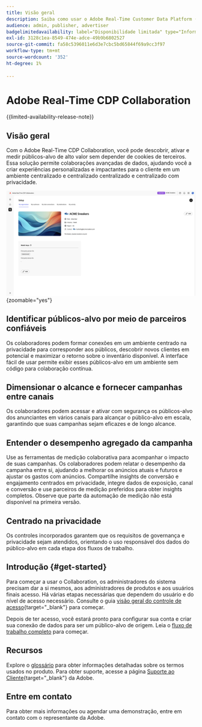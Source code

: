 ```yaml
---
title: Visão geral
description: Saiba como usar o Adobe Real-Time Customer Data Platform (CDP) Collaboration para descobrir, ativar e medir públicos-alvo de alto valor sem depender de cookies de terceiros.
audience: admin, publisher, advertiser
badgelimitedavailability: label="Disponibilidade limitada" type="Informative" url="https://helpx.adobe.com/legal/product-descriptions/real-time-customer-data-platform-collaboration.html newtab=true"
exl-id: 3128c1ea-8549-474e-adce-49b9b6802527
source-git-commit: fa58c5396011e6d3e7cbc5bd65844f69a9cc3f97
workflow-type: tm+mt
source-wordcount: '352'
ht-degree: 1%

---
```


# Adobe Real-Time CDP Collaboration

{{limited-availability-release-note}}

## Visão geral

Com o Adobe Real-Time CDP Collaboration, você pode descobrir, ativar e medir públicos-alvo de alto valor sem depender de cookies de terceiros. Essa solução permite colaborações avançadas de dados, ajudando você a criar experiências personalizadas e impactantes para o cliente em um ambiente centralizado e centralizado centralizado e centralizado com privacidade.

![A página de configuração do Real-Time CDP Collaboration, exibindo uma organização.](/help/assets/overview/set-up.png){zoomable="yes"}

## Identificar públicos-alvo por meio de parceiros confiáveis

Os colaboradores podem formar conexões em um ambiente centrado na privacidade para corresponder aos públicos, descobrir novos clientes em potencial e maximizar o retorno sobre o inventário disponível. A interface fácil de usar permite exibir esses públicos-alvo em um ambiente sem código para colaboração contínua.

## Dimensionar o alcance e fornecer campanhas entre canais

Os colaboradores podem acessar e ativar com segurança os públicos-alvo dos anunciantes em vários canais para alcançar o público-alvo em escala, garantindo que suas campanhas sejam eficazes e de longo alcance.

## Entender o desempenho agregado da campanha

Use as ferramentas de medição colaborativa para acompanhar o impacto de suas campanhas. Os colaboradores podem relatar o desempenho da campanha entre si, ajudando a melhorar os anúncios atuais e futuros e ajustar os gastos com anúncios. Compartilhe insights de conversão e engajamento centrados em privacidade, integre dados de exposição, canal e conversão e use parceiros de medição preferidos para obter insights completos. Observe que parte da automação de medição não está disponível na primeira versão.

## Centrado na privacidade

Os controles incorporados garantem que os requisitos de governança e privacidade sejam atendidos, orientando o uso responsável dos dados do público-alvo em cada etapa dos fluxos de trabalho.

## Introdução {#get-started}

Para começar a usar o Collaboration, os administradores do sistema precisam dar a si mesmos, aos administradores de produtos e aos usuários finais acesso. Há várias etapas necessárias que dependem do usuário e do nível de acesso necessário. Consulte o guia [visão geral do controle de acesso](/help/guide/permissions/overview.md){target="_blank"} para começar.

Depois de ter acesso, você estará pronto para configurar sua conta e criar sua conexão de dados para ser um público-alvo de origem. Leia o [fluxo de trabalho completo](/help/guide/overview/end-to-end-workflow.md) para começar.

## Recursos

Explore o [glossário](/help/guide/glossary.md) para obter informações detalhadas sobre os termos usados no produto. Para obter suporte, acesse a página [Suporte ao Cliente](https://experienceleague.adobe.com/home?lang=en&support-tab=open-ticket#support){target="_blank"} da Adobe.

## Entre em contato

Para obter mais informações ou agendar uma demonstração, entre em contato com o representante da Adobe.
